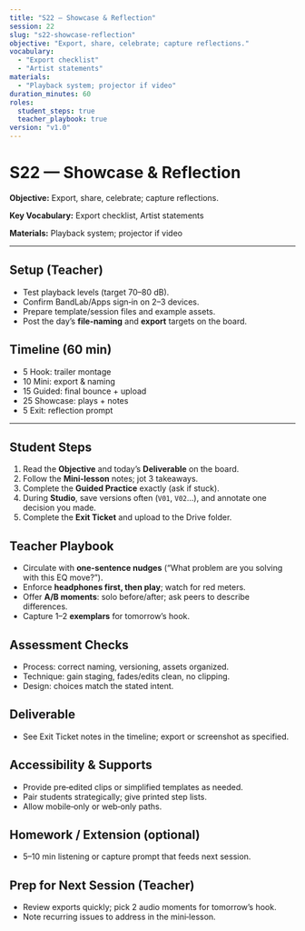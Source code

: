 ```yaml
---
title: "S22 — Showcase & Reflection"
session: 22
slug: "s22-showcase-reflection"
objective: "Export, share, celebrate; capture reflections."
vocabulary:
  - "Export checklist"
  - "Artist statements"
materials:
  - "Playback system; projector if video"
duration_minutes: 60
roles:
  student_steps: true
  teacher_playbook: true
version: "v1.0"
---
```


# S22 — Showcase & Reflection

**Objective:** Export, share, celebrate; capture reflections.

**Key Vocabulary:** Export checklist, Artist statements  

**Materials:** Playback system; projector if video

---

## Setup (Teacher)
- Test playback levels (target 70–80 dB).  
- Confirm BandLab/Apps sign‑in on 2–3 devices.  
- Prepare template/session files and example assets.  
- Post the day’s **file‑naming** and **export** targets on the board.

## Timeline (60 min)
- 5 Hook: trailer montage
- 10 Mini: export & naming
- 15 Guided: final bounce + upload
- 25 Showcase: plays + notes
- 5 Exit: reflection prompt

---

## Student Steps
1. Read the **Objective** and today’s **Deliverable** on the board.
2. Follow the **Mini‑lesson** notes; jot 3 takeaways.
3. Complete the **Guided Practice** exactly (ask if stuck).
4. During **Studio**, save versions often (`V01`, `V02`…), and annotate one decision you made.
5. Complete the **Exit Ticket** and upload to the Drive folder.

## Teacher Playbook
- Circulate with **one-sentence nudges** (“What problem are you solving with this EQ move?”).
- Enforce **headphones first, then play**; watch for red meters.
- Offer **A/B moments**: solo before/after; ask peers to describe differences.
- Capture 1–2 **exemplars** for tomorrow’s hook.

## Assessment Checks
- Process: correct naming, versioning, assets organized.
- Technique: gain staging, fades/edits clean, no clipping.
- Design: choices match the stated intent.

## Deliverable
- See Exit Ticket notes in the timeline; export or screenshot as specified.

## Accessibility & Supports
- Provide pre‑edited clips or simplified templates as needed.
- Pair students strategically; give printed step lists.
- Allow mobile‑only or web‑only paths.

## Homework / Extension (optional)
- 5–10 min listening or capture prompt that feeds next session.

## Prep for Next Session (Teacher)
- Review exports quickly; pick 2 audio moments for tomorrow’s hook.
- Note recurring issues to address in the mini‑lesson.
